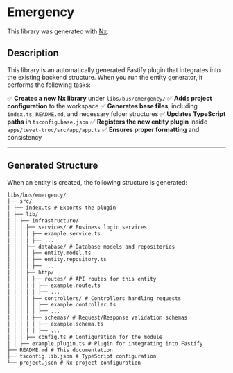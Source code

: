 # Emergency

This library was generated with [Nx](https://nx.dev).

## Description

This library is an automatically generated Fastify plugin that integrates into the existing backend structure.
When you run the entity generator, it performs the following tasks:

✅ **Creates a new Nx library** under `libs/bus/emergency/`
✅ **Adds project configuration** to the workspace
✅ **Generates base files**, including `index.ts`, `README.md`, and necessary folder structures
✅ **Updates TypeScript paths** in `tsconfig.base.json`
✅ **Registers the new entity plugin** inside `apps/tevet-troc/src/app/app.ts`
✅ **Ensures proper formatting** and consistency

---

## **Generated Structure**

When an entity is created, the following structure is generated:

```md
libs/bus/emergency/
├── src/
│ ├── index.ts # Exports the plugin
│ ├── lib/
│ │ ├── infrastructure/
│ │ │ ├── services/ # Business logic services
│ │ │ │ ├── example.service.ts
│ │ │ │ ├── ...
│ │ │ ├── database/ # Database models and repositories
│ │ │ │ ├── entity.model.ts
│ │ │ │ ├── entity.repository.ts
│ │ │ │ ├── ...
│ │ │ ├── http/
│ │ │ │ ├── routes/ # API routes for this entity
│ │ │ │ │ ├── example.route.ts
│ │ │ │ │ ├── ...
│ │ │ │ ├── controllers/ # Controllers handling requests
│ │ │ │ │ ├── example.controller.ts
│ │ │ │ │ ├── ...
│ │ │ │ ├── schemas/ # Request/Response validation schemas
│ │ │ │ │ ├── example.schema.ts
│ │ │ │ │ ├── ...
│ │ │ ├── config.ts # Configuration for the module
│ │ ├── example.plugin.ts # Plugin for integrating into Fastify
├── README.md # This documentation
├── tsconfig.lib.json # TypeScript configuration
└── project.json # Nx project configuration
```
